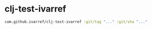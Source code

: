 # clj-test-ivarref


```clojure
com.github.ivarref/clj-test-ivarref :git/tag "..." :git/sha "..."
```

